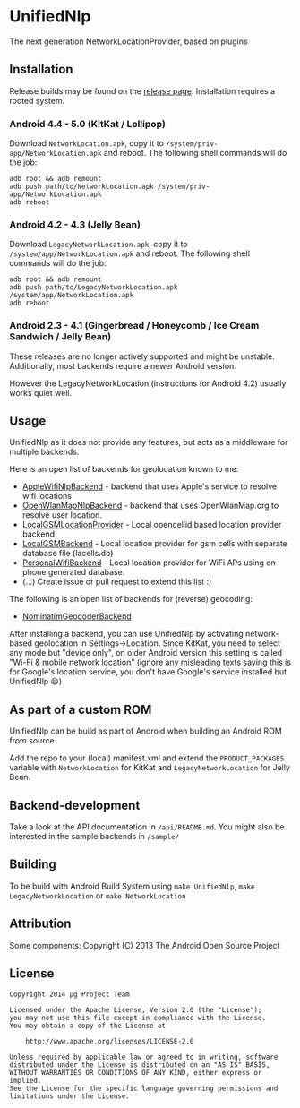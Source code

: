 UnifiedNlp
==========
The next generation NetworkLocationProvider, based on plugins

Installation
------------
Release builds may be found on the [release page](https://github.com/microg/android_packages_apps_UnifiedNlp/releases).
Installation requires a rooted system.

### Android 4.4 - 5.0 (KitKat / Lollipop)
Download `NetworkLocation.apk`, copy it to `/system/priv-app/NetworkLocation.apk` and reboot. The following shell commands will do the job:

	adb root && adb remount
	adb push path/to/NetworkLocation.apk /system/priv-app/NetworkLocation.apk
	adb reboot

### Android 4.2 - 4.3 (Jelly Bean)
Download `LegacyNetworkLocation.apk`, copy it to `/system/app/NetworkLocation.apk` and reboot. The following shell commands will do the job:

	adb root && adb remount
	adb push path/to/LegacyNetworkLocation.apk /system/app/NetworkLocation.apk
	adb reboot

### Android 2.3 - 4.1 (Gingerbread / Honeycomb / Ice Cream Sandwich / Jelly Bean)
These releases are no longer actively supported and might be unstable. Additionally, most backends require a newer Android version.

However the LegacyNetworkLocation (instructions for Android 4.2) usually works quiet well.

Usage
-----
UnifiedNlp as it does not provide any features, but acts as a middleware for multiple backends.

Here is an open list of backends for geolocation known to me:

-	[AppleWifiNlpBackend](https://github.com/microg/AppleWifiNlpBackend) - backend that uses Apple's service to resolve wifi locations
-	[OpenWlanMapNlpBackend](https://github.com/microg/OpenWlanMapNlpBackend) - backend that uses OpenWlanMap.org to resolve user location.
-	[LocalGSMLocationProvider](https://github.com/rtreffer/LocalGSMLocationProvider) - Local opencellid based location provider backend
-	[LocalGSMBackend](https://github.com/n76/Local-GSM-Backend) - Local location provider for gsm cells with separate database file (lacells.db)
-	[PersonalWifiBackend](https://github.com/n76/wifi_backend) - Local location provider for WiFi APs using on-phone generated database.
-	(...) Create issue or pull request to extend this list :)

The following is an open list of backends for (reverse) geocoding:

-   [NominatimGeocoderBackend](https://github.com/microg/NominatimGeocoderService)

After installing a backend, you can use UnifiedNlp by activating network-based geolocation in Settings->Location. 
Since KitKat, you need to select any mode but "device only", on older Android version this setting is called "Wi-Fi & mobile network location" 
(ignore any misleading texts saying this is for Google's location service, you don't have Google's service installed but UnifiedNlp :smile:) 

As part of a custom ROM
-----------------------
UnifiedNlp can be build as part of Android when building an Android ROM from source.

Add the repo to your (local) manifest.xml and extend the `PRODUCT_PACKAGES` variable with `NetworkLocation` for KitKat and `LegacyNetworkLocation` for Jelly Bean.

Backend-development
-------------------
Take a look at the API documentation in `/api/README.md`. You might also be interested in the sample backends in `/sample/`

Building
--------
To be build with Android Build System using `make UnifiedNlp`, `make LegacyNetworkLocation` or `make NetworkLocation`

Attribution
-----------
Some components: Copyright (C) 2013 The Android Open Source Project

License
-------
    Copyright 2014 μg Project Team

    Licensed under the Apache License, Version 2.0 (the "License");
    you may not use this file except in compliance with the License.
    You may obtain a copy of the License at

        http://www.apache.org/licenses/LICENSE-2.0

    Unless required by applicable law or agreed to in writing, software
    distributed under the License is distributed on an "AS IS" BASIS,
    WITHOUT WARRANTIES OR CONDITIONS OF ANY KIND, either express or implied.
    See the License for the specific language governing permissions and
    limitations under the License.
